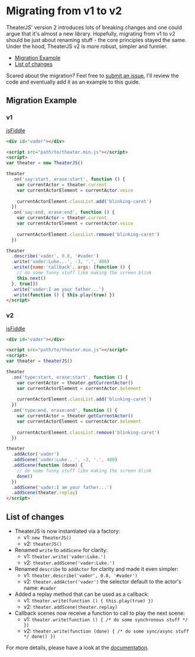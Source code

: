 # Migrating from v1 to v2

TheaterJS' version 2 introduces lots of breaking changes and one could argue that it's almost a new library.
Hopefully, migrating from v1 to v2 should be just about renaming stuff - the core principles stayed the same.
Under the hood, TheaterJS v2 is more robust, simpler and funnier.

* [Migration Example](https://github.com/Zhouzi/TheaterJS/blob/master/MIGRATING.md#migration-example)
* [List of changes](https://github.com/Zhouzi/TheaterJS/blob/master/MIGRATING.md#list-of-changes)

Scared about the migration?
Feel free to [submit an issue](https://github.com/Zhouzi/TheaterJS/issues), I'll review the code and eventually add it as an example to this guide.

## Migration Example

### v1

[jsFiddle](http://jsfiddle.net/vtf5ueg1/2/)

```html
<div id="vader"></div>

<script src="path/to/theater.min.js"></script>
<script>
var theater = new TheaterJS()

theater
  .on('say:start, erase:start', function () {
    var currentActor = theater.current
    var currentActorElement = currentActor.voice
        
    currentActorElement.classList.add('blinking-caret')
  })
  .on('say:end, erase:end', function () {
    var currentActor = theater.current
    var currentActorElement = currentActor.voice
        
    currentActorElement.classList.remove('blinking-caret')
  })

theater
  .describe('vader', 0.8, '#vader')
  .write('vader:Luke...', -3, '.', 400)
  .write({name:'callback', args: [function () {
    // do some funny stuff like making the screen blink
    this.next()
  }, true]})
  .write('vader:I am your father...')
  .write(function () { this.play(true) })
</script>
```

### v2

[jsFiddle](http://jsfiddle.net/vtf5ueg1/3/)

```html
<div id="vader"></div>

<script src="path/to/theater.min.js"></script>
<script>
var theater = theaterJS()

theater
  .on('type:start, erase:start', function () {
    var currentActor = theater.getCurrentActor()
    var currentActorElement = currentActor.$element
    
    currentActorElement.classList.add('blinking-caret')
  })
  .on('type:end, erase:end', function () {
    var currentActor = theater.getCurrentActor()
    var currentActorElement = currentActor.$element
    
    currentActorElement.classList.remove('blinking-caret')
  })

theater
  .addActor('vader')
  .addScene('vader:Luke...', -3, '.', 400)
  .addScene(function (done) {
    // do some funny stuff like making the screen blink
    done()
  })
  .addScene('vader:I am your father...')
  .addScene(theater.replay)
</script>
```

## List of changes

* TheaterJS is now instantiated via a factory:
  * v1: `new TheaterJS()`
  * v2: `theaterJS()`
* Renamed `write` to `addScene` for clarity:
  * v1: `theater.write('vader:Luke.')`
  * v2: `theater.addScene('vader:Luke.')`
* Renamed `describe` to `addActor` for clarity and made it even simpler:
  * v1: `theater.describe('vader', 0.8, '#vader')`
  * v2: `theater.addActor('vader')` the selector default to the actor's name: `#vader`
* Added a replay method that can be used as a callback:
  * v1: `theater.write(function () { this.play(true) })`
  * v2: `theater.addScene(theater.replay)`
* Callback scenes now receive a function to call to play the next scene:
  * v1: `theater.write(function () { /* do some synchronous stuff */ })`
  * v2: `theater.write(function (done) { /* do some sync/async stuff */ done() })`
  
For more details, please have a look at the [documentation](https://github.com/Zhouzi/TheaterJS#documentation).
